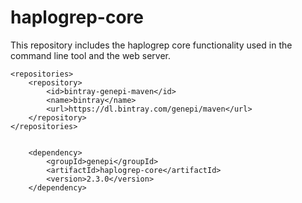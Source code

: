 # haplogrep-core
This repository includes the haplogrep core functionality used in the command line tool and the web server. 

	<repositories>
		<repository>
			<id>bintray-genepi-maven</id>
			<name>bintray</name>
			<url>https://dl.bintray.com/genepi/maven</url>
		</repository>
	</repositories>
  

		<dependency>
			<groupId>genepi</groupId>
			<artifactId>haplogrep-core</artifactId>
			<version>2.3.0</version>
		</dependency>
